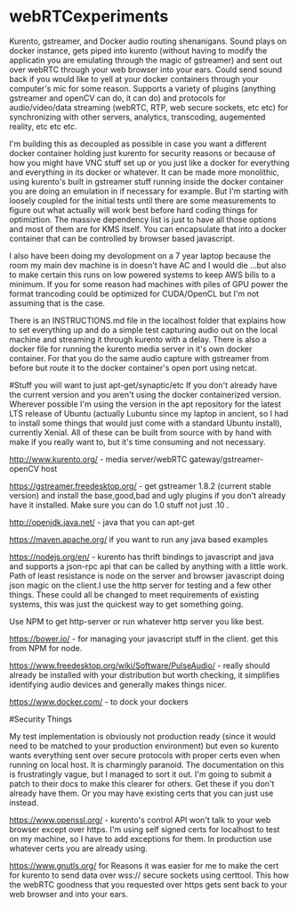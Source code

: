 # webRTCexperiments
Kurento, gstreamer, and Docker audio routing shenanigans. Sound plays on docker instance, gets piped into kurento (without having to modify the applicatin you are emulating through the magic of gstreamer) and sent out over webRTC through your web browser into your ears. Could send sound back if you would like to yell at your docker containers through your computer's mic for some reason. Supports a variety of plugins (anything gstreamer and openCV can do, it can do) and protocols for audio/video/data streaming (webRTC, RTP, web secure sockets, etc etc) for synchronizing with other servers, analytics, transcoding, augemented reality, etc etc etc. 

I'm building this as decoupled as possible in case you want a different docker container holding just kurento for security reasons or because of how you might  have  VNC stuff set up or  you just like a docker for everything and everything in its docker or whatever. It can be made more monolithic,  using kurento's built in gstreamer stuff running inside the docker container you are doing an emulation in if necessary for example. But I'm starting with loosely coupled for the initial tests until there are some measurements to figure out what actually will work best before hard coding things for optimiztion.  The massive dependency list is just to have all those options and most of them are for KMS itself. You can encapsulate that into a docker container that can be controlled by browser based javascript.

I also have been doing my devolopment on a 7 year laptop because the room my main dev machine is in doesn't have AC and I would die ...but also to make certain this runs on low powered systems to keep AWS bills to a minimum. If you for some reason had machines with piles of GPU power the format trancoding could be optimized for CUDA/OpenCL but I'm not assuming that is the case.

There is an INSTRUCTIONS.md file in the localhost folder that explains how to set everything up and do a simple test capturing audio out on the local machine and streaming it through kurento with a delay. There is also a docker file for running the kurento media server in it's own docker container. For that you do the same audio capture with gstreamer from before but route it to the docker container's open port using netcat. 

#Stuff you will want to just apt-get/synaptic/etc 
If you don't already have the current version and you aren't using the docker containerized version. Wherever possible I'm using the version in the apt repository for the latest LTS release of Ubuntu (actually Lubuntu since my laptop in ancient, so I had to install some things that would just come with a standard Ubuntu install), currently Xenial. All of these can be built from source with by hand with make if you really want to, but it's time consuming and  not necessary.

http://www.kurento.org/ - media server/webRTC gateway/gstreamer-openCV host

https://gstreamer.freedesktop.org/ - get gstreamer 1.8.2 (current stable version) and install the base,good,bad and ugly plugins if you don't already have it installed. Make sure you can do 1.0 stuff not just .10 . 

http://openjdk.java.net/ - java that you can apt-get

https://maven.apache.org/ if you want to run any java based examples

https://nodejs.org/en/ - kurento has thrift bindings to javascript and java and supports a json-rpc api that can be called by anything with a little work. Path of least resistance is node on the server and browser javascript doing json magic on the client.I use the http server for testing and a few other things. These could all be changed to meet requirements of existing systems, this was just the quickest way to get something going. 

Use NPM to get http-server or run whatever http server you like best.

https://bower.io/ - for managing your javascript stuff in the client. get this from NPM for node.

https://www.freedesktop.org/wiki/Software/PulseAudio/ - really should already be installed with your distribution but worth checking, it simplifies identifying audio devices and generally makes things nicer.

https://www.docker.com/ - to dock your dockers

#Security Things

My test implementation is obviously not production ready (since it would need to be matched to your production environment) but even so kurento wants everything sent over secure protocols with proper certs even when running on local host. It is charmingly paranoid. The documentation on this is frustratingly vague, but I managed to sort it out. I'm going to submit a patch to their docs to make this clearer for others. Get these if you don't already have them. Or you may have existing certs that you can just use instead.

https://www.openssl.org/ - kurento's control API  won't talk to your web browser except over https. I'm using self signed certs for localhost to test on my machine, so I have to add exceptions for them. In production use whatever certs you are already using.

https://www.gnutls.org/ for Reasons it was easier for me to make the cert for kurento to send data over wss:// secure sockets using certtool. This how the webRTC goodness that you requested over https gets sent back to your web browser and into your ears.







